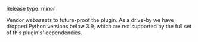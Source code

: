 Release type: minor

Vendor webassets to future-proof the plugin. As a drive-by we have dropped
Python versions below 3.9, which are not supported by the full set of this
plugin's' dependencies.
